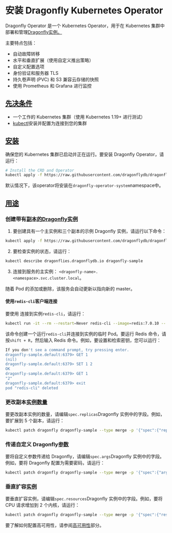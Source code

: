 # 安装 Dragonfly Kubernetes Operator
Dragonfly Operator 是一个 Kubernetes Operator，用于在 Kubernetes 集群中部署和管理[Dragonfly实例。](https://dragonflydb.io/)

主要特点包括：

* 自动故障转移
* 水平和垂直扩展（使用自定义推出策略）
* 自定义配置选项
* 身份验证和服务器 TLS
* 持久卷声明 (PVC) 和 S3 兼容云存储的快照
* 使用 Prometheus 和 Grafana 进行监控

## [先决条件](https://www.dragonflydb.io/docs/managing-dragonfly/operator/installation#prerequisites "Direct link to Prerequisites")
* 一个工作的 Kubernetes 集群（使用 Kubernetes 1.19+ 进行测试）
* [kubectl](https://kubernetes.io/docs/tasks/tools/)安装并配置为连接到您的集群

## [安装](https://www.dragonflydb.io/docs/managing-dragonfly/operator/installation#installation "Direct link to Installation")
确保您的 Kubernetes 集群已启动并正在运行。要安装 Dragonfly Operator，请运行：

```bash
# Install the CRD and Operator
kubectl apply -f https://raw.githubusercontent.com/dragonflydb/dragonfly-operator/main/manifests/dragonfly-operator.yaml
```
默认情况下，该operator将安装在`dragonfly-operator-system`namespace中。

## [用途](https://www.dragonflydb.io/docs/managing-dragonfly/operator/installation#usage "Direct link to Usage")
### 创建带有[副本的Dragonfly实例](https://www.dragonflydb.io/docs/managing-dragonfly/operator/installation#create-a-dragonfly-instance-with-replicas "直接链接到使用副本创建 Dragonfly 实例")
1. 要创建具有一个主实例和三个副本的示例 Dragonfly 实例，请运行以下命令：

```bash
kubectl apply -f https://raw.githubusercontent.com/dragonflydb/dragonfly-operator/main/config/samples/v1alpha1_dragonfly.yaml
```
2. 要检查实例的状态，请运行：

```bash
kubectl describe dragonflies.dragonflydb.io dragonfly-sample
```
3. 连接到服务的主实例：
`<dragonfly-name>.<namespace>.svc.cluster.local`。

随着 Pod 的添加或删除，该服务会自动更新以指向新的 master。

#### 使用`redis-cli`客户端连接
要使用 连接到实例`redis-cli`，请运行：

```bash
kubectl run -it --rm --restart=Never redis-cli --image=redis:7.0.10 -- redis-cli -h dragonfly-sample.default
```
该命令创建一个运行`redis-cli`并连接到实例的临时 Pod。要运行 Redis 命令，请按`shift + R`，然后输入 Redis 命令。例如，要设置和检索密钥，您可以运行：

```bash
If you don't see a command prompt, try pressing enter.
dragonfly-sample.default:6379> GET 1
(nil)
dragonfly-sample.default:6379> SET 1 2
OK
dragonfly-sample.default:6379> GET 1
"2"
dragonfly-sample.default:6379> exit
pod "redis-cli" deleted
```
### 更改副本[实例数量](https://www.dragonflydb.io/docs/managing-dragonfly/operator/installation#change-the-number-of-replica-instances "更改副本实例数量的直接链接")
要更改副本实例的数量，请编辑`spec.replicas`Dragonfly 实例中的字段。例如，要扩展到 5 个副本，请运行：

```bash
kubectl patch dragonfly dragonfly-sample --type merge -p '{"spec":{"replicas":5}}'
```
### 传递自定义 Dragonfly[参数](https://www.dragonflydb.io/docs/managing-dragonfly/operator/installation#pass-custom-dragonfly-arguments "传递自定义 Dragonfly 参数的直接链接")
要将自定义参数传递给 Dragonfly，请编辑`spec.args`Dragonfly 实例中的字段。例如，要将 Dragonfly 配置为需要密码，请运行：

```bash
kubectl patch dragonfly dragonfly-sample --type merge -p '{"spec":{"args":["--requirepass=supersecret"]}}'
```
### 垂直扩容[实例](https://www.dragonflydb.io/docs/managing-dragonfly/operator/installation#vertically-scale-the-instance%20%22%E7%9B%B4%E6%8E%A5%E9%93%BE%E6%8E%A5%E5%88%B0%E5%9E%82%E7%9B%B4%E7%BC%A9%E6%94%BE%E5%AE%9E%E4%BE%8B%22)
要垂直扩容实例，请编辑`spec.resources`Dragonfly 实例中的字段。例如，要将 CPU 请求增加到 2 个内核，请运行：

```bash
kubectl patch dragonfly dragonfly-sample --type merge -p '{"spec":{"resources":{"requests":{"cpu":"2"}}}}'
```
要了解如何配置高可用性，请参阅[高可用性](https://www.dragonflydb.io/docs/managing-dragonfly/high-availability#high-availability-with-dragonfly-operator)部分。

